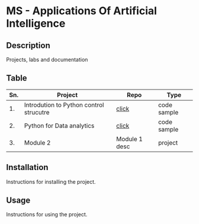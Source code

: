 # MS - Applications Of Artificial Intelligence


## Description

Projects, labs and documentation

## Table

|Sn.| Project | Repo | Type |
|-----------------|-----------------|-----------------|-----------------|
|1.| Introdution to Python control strucutre    | [click](https://github.com/JagdishMane/python-control-structure.git) | code sample |
|2.| Python for Data analytics  | [click](https://github.com/JagdishMane/python-foundation-for-statistices-data-analytics.git) | code sample |
|3.| Module 2   | Module 1 desc     | project |

## Installation

Instructions for installing the project.

## Usage

Instructions for using the project.